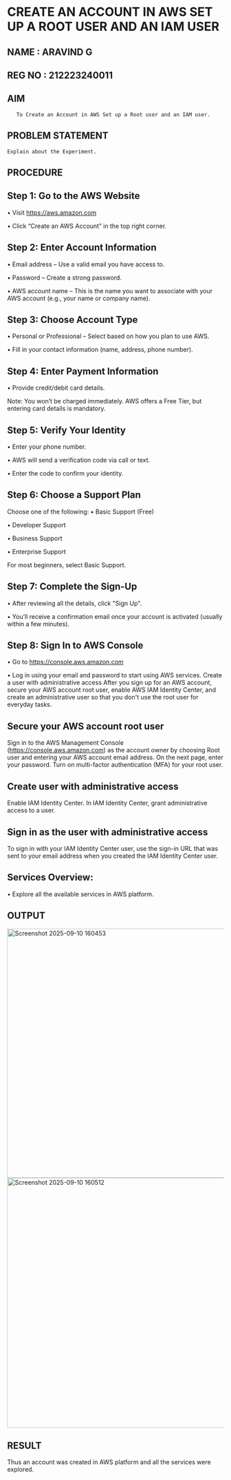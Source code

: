  # CREATE AN  ACCOUNT IN AWS SET UP A ROOT USER AND AN IAM USER 
## NAME : ARAVIND G
## REG NO : 212223240011 
  ## AIM
       To Create an Account in AWS Set up a Root user and an IAM user.
## PROBLEM STATEMENT
    Explain about the Experiment.

## PROCEDURE
## Step 1: Go to the AWS Website
• Visit https://aws.amazon.com

• Click “Create an AWS Account” in the top right corner.

## Step 2: Enter Account Information
• Email address – Use a valid email you have access to.

• Password – Create a strong password.

• AWS account name – This is the name you want to associate with your AWS account (e.g., your name or company name).

## Step 3: Choose Account Type
• Personal or Professional – Select based on how you plan to use AWS.

• Fill in your contact information (name, address, phone number).

## Step 4: Enter Payment Information
• Provide credit/debit card details.

Note: You won’t be charged immediately. AWS offers a Free Tier, but entering card details is mandatory.

## Step 5: Verify Your Identity
• Enter your phone number.

• AWS will send a verification code via call or text.

• Enter the code to confirm your identity.

## Step 6: Choose a Support Plan
Choose one of the following: • Basic Support (Free)

• Developer Support

• Business Support

• Enterprise Support

For most beginners, select Basic Support.

## Step 7: Complete the Sign-Up
• After reviewing all the details, click "Sign Up".

• You’ll receive a confirmation email once your account is activated (usually within a few minutes).

## Step 8: Sign In to AWS Console
• Go to https://console.aws.amazon.com

• Log in using your email and password to start using AWS services.
Create a user with administrative access
After you sign up for an AWS account, secure your AWS account root user, enable AWS IAM Identity Center, and create an administrative user so that you don't use the root user for everyday tasks.

## Secure your AWS account root user
Sign in to the AWS Management Console (https://console.aws.amazon.com) as the account owner by choosing Root user and entering your AWS account email address. On the next page, enter your password. Turn on multi-factor authentication (MFA) for your root user.

## Create user with administrative access
Enable IAM Identity Center. In IAM Identity Center, grant administrative access to a user.

## Sign in as the user with administrative access
To sign in with your IAM Identity Center user, use the sign-in URL that was sent to your email address when you created the IAM Identity Center user.

## Services Overview:
• Explore all the available services in AWS platform.
## OUTPUT
<img width="1036" height="579" alt="Screenshot 2025-09-10 160453" src="https://github.com/user-attachments/assets/323ca325-3c33-40ea-832c-7c59c6e46230" />
<img width="1039" height="581" alt="Screenshot 2025-09-10 160512" src="https://github.com/user-attachments/assets/96e607f0-c2b9-4a48-81f6-9c20fc33fdc1" />



## RESULT
 

  Thus an account was created in AWS platform and all the services were explored.


